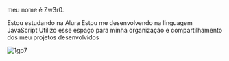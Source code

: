 meu nome é Zw3r0.

Estou estudando na Alura
Estou me desenvolvendo na linguagem JavaScript
Utilizo esse espaço para minha organização e compartilhamento dos meu projetos desenvolvidos

![1gp7](https://github.com/Zw3r0/Zw3r0-respository/assets/173915358/4b9f02b5-f824-4a01-9968-42b5c331f39a)

